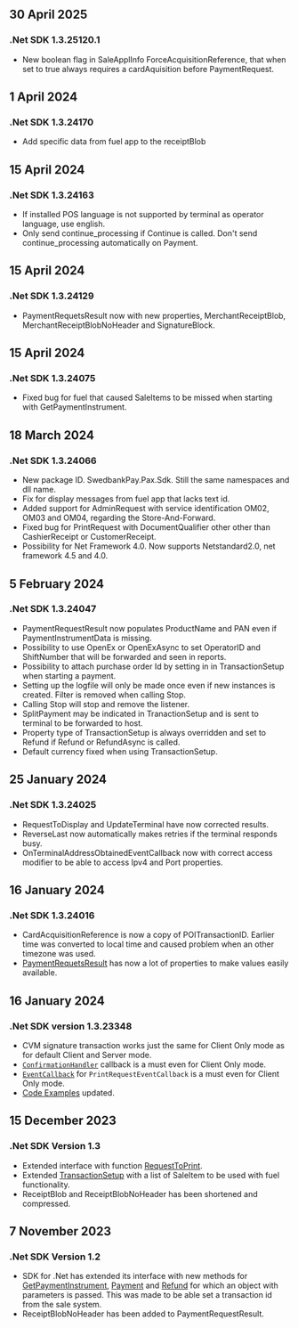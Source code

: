 
## 30 April 2025

### .Net SDK 1.3.25120.1

*   New boolean flag in SaleApplInfo ForceAcquisitionReference, that when set to true always requires a cardAquisition before PaymentRequest.

## 1 April 2024

### .Net SDK 1.3.24170

*   Add specific data from fuel app to the receiptBlob

## 15 April 2024

### .Net SDK 1.3.24163

*   If installed POS language is not supported by terminal as operator language,
    use english.
*   Only send continue_processing if Continue is called. Don't send
    continue_processing automatically on Payment.

## 15 April 2024

### .Net SDK 1.3.24129

*   PaymentRequetsResult now with new properties, MerchantReceiptBlob,
    MerchantReceiptBlobNoHeader and SignatureBlock.

## 15 April 2024

### .Net SDK 1.3.24075

*   Fixed bug for fuel that caused SaleItems to be missed when starting with
    GetPaymentInstrument.

## 18 March 2024

### .Net SDK 1.3.24066

*   New package ID. SwedbankPay.Pax.Sdk. Still the same namespaces and dll name.
*   Fix for display messages from fuel app that lacks text id.
*   Added support for AdminRequest with service identification OM02, OM03 and
    OM04, regarding the Store-And-Forward.
*   Fixed bug for PrintRequest with DocumentQualifier other other than
    CashierReceipt or CustomerReceipt.
*   Possibility for Net Framework 4.0. Now supports Netstandard2.0, net
    framework 4.5 and 4.0.

## 5 February 2024

### .Net SDK 1.3.24047

*   PaymentRequestResult now populates ProductName and PAN even if
    PaymentInstrumentData is missing.
*   Possibility to use OpenEx or OpenExAsync to set OperatorID and ShiftNumber
    that will be forwarded and seen in reports.
*   Possibility to attach purchase order Id by setting in in TransactionSetup
    when starting a payment.
*   Setting up the logfile will only be made once even if new instances is
    created. Filter is removed when calling Stop.
*   Calling Stop will stop and remove the listener.
*   SplitPayment may be indicated in TranactionSetup and is sent to terminal to
    be forwarded to host.
*   Property type of TransactionSetup is always overridden and set to Refund if
    Refund or RefundAsync is called.
*   Default currency fixed when using TransactionSetup.

## 25 January 2024

### .Net SDK 1.3.24025

*   RequestToDisplay and UpdateTerminal have now corrected results.
*   ReverseLast now automatically makes retries if the terminal responds busy.
*   OnTerminalAddressObtainedEventCallback now with correct access modifier to
    be able to access Ipv4 and Port properties.

## 16 January 2024

### .Net SDK 1.3.24016

*   CardAcquisitionReference is now a copy of POITransactionID. Earlier time was
    converted to local time and caused problem when an other timezone was used.
*   [PaymentRequetsResult][paymentrequestresult] has now a lot of properties to
    make values easily available.

## 16 January 2024

### .Net SDK version 1.3.23348

*   CVM signature transaction works just the same for Client Only mode as for
    default Client and Server mode.
*   [`ConfirmationHandler`][confirmationhandler] callback is a must even for
    Client Only mode.
*   [`EventCallback`][eventcallback] for `PrintRequestEventCallback` is a must
    even for Client Only mode.
*   [Code Examples][codeexamples] updated.

## 15 December 2023

### .Net SDK Version 1.3

*   Extended interface with function [RequestToPrint][requesttoprint].
*   Extended [TransactionSetup][transactionsetup] with a list of SaleItem to be
    used with fuel functionality.
*   ReceiptBlob and ReceiptBlobNoHeader has been shortened and compressed.

## 7 November 2023

### .Net SDK Version 1.2

*   SDK for .Net has extended its interface with new methods for
[GetPaymentInstrument][getpaymentinstrument], [Payment][payment] and
[Refund][refund] for which an object with parameters is passed. This was made to
be able set a transaction id from the sale system.
*   ReceiptBlobNoHeader has been added to PaymentRequestResult.

[getpaymentinstrument]:/pax-terminal/NET/SwpTrmLib/Methods/handy/getpaymentinstrumentasync
[payment]: /pax-terminal/NET/SwpTrmLib/Methods/essential/paymentasync
[refund]: /pax-terminal/NET/SwpTrmLib/Methods/essential/refundasync
[requesttoprint]: /pax-terminal/NET/SwpTrmLib/Methods/handy/requesttoprint
[transactionsetup]: /pax-terminal/NET/includes/transactionsetup
[confirmationhandler]: /pax-terminal/NET/SwpTrmLib/ISwpTrmCallbackInterface
[eventcallback]: /pax-terminal/NET/SwpTrmLib/ISwpTrmCallbackInterface/
[codeexamples]: /pax-terminal/NET/CodeExamples
[paymentrequestresult]: /pax-terminal/NET/includes/paymentrequestresult
